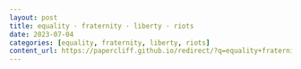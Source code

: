 ```yaml
---
layout: post
title: equality · fraternity · liberty · riots
date: 2023-07-04
categories: [equality, fraternity, liberty, riots]
content_url: https://papercliff.github.io/redirect/?q=equality+fraternity+liberty+riots&tbs=cdr:1,cd_min:7/3/2023,cd_max:7/5/2023
---
```

